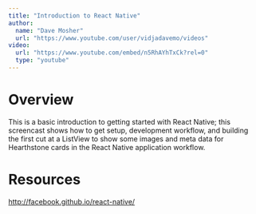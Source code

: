 ```yaml
---
title: "Introduction to React Native"
author:
  name: "Dave Mosher"
  url: "https://www.youtube.com/user/vidjadavemo/videos"
video:
  url: "https://www.youtube.com/embed/n5RhAYhTxCk?rel=0"
  type: "youtube"
---
```


# Overview

This is a basic introduction to getting started with React Native; this screencast shows how to get setup, development workflow, and building the first cut at a ListView to show some images and meta data for Hearthstone cards in the React Native application workflow.

# Resources

http://facebook.github.io/react-native/
